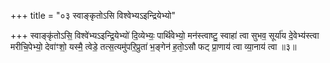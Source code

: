 +++
title = "०३ स्वाङ्कृतोऽसि विश्वेभ्यऽइन्द्रियेभ्यो"

+++
स्वाङ्कृ॑तोऽसि॒ विश्वे॑भ्यऽइन्द्रि॒येभ्यो॑ दि॒व्येभ्यः॒ पार्थि॑वेभ्यो॒ मन॑स्त्वाष्टु॒ स्वाहा॑ त्वा सुभव॒ सूर्या॑य दे॒वेभ्य॑स्त्वा मरीचि॒पेभ्यो॒ देवा॑ꣳशो॒ यस्मै॒ त्वेडे॒ तत्स॒त्यमु॑परि॒प्रुता॑ भ॒ङ्गेन॑ ह॒तो᳕ऽसौ फट् प्रा॒णाय॑ त्वा व्या॒नाय॑ त्वा ॥३॥